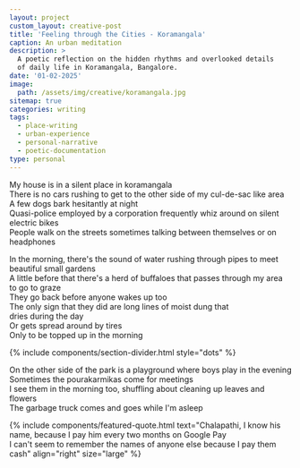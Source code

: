 ```yaml
---
layout: project
custom_layout: creative-post
title: 'Feeling through the Cities - Koramangala'
caption: An urban meditation
description: >
  A poetic reflection on the hidden rhythms and overlooked details 
  of daily life in Koramangala, Bangalore.
date: '01-02-2025'
image: 
  path: /assets/img/creative/koramangala.jpg
sitemap: true
categories: writing
tags:
  - place-writing
  - urban-experience
  - personal-narrative
  - poetic-documentation
type: personal
---
```


My house is in a silent place in koramangala  
There is no cars rushing to get to the other side of my cul-de-sac like area  
A few dogs bark hesitantly at night  
Quasi-police employed by a corporation frequently whiz around on silent electric bikes  
People walk on the streets sometimes talking between themselves or on headphones  

In the morning, there's the sound of water rushing through pipes to meet beautiful small gardens  
A little before that there's a herd of buffaloes that passes through my area to go to graze  
They go back before anyone wakes up too  
The only sign that they did are long lines of moist dung that  
dries during the day  
Or gets spread around by tires  
Only to be topped up in the morning  

{% include components/section-divider.html style="dots" %}

On the other side of the park is a playground where boys play in the evening  
Sometimes the pourakarmikas come for meetings  
I see them in the morning too, shuffling about cleaning up leaves and flowers  
The garbage truck comes and goes while I'm asleep  

{% include components/featured-quote.html 
  text="Chalapathi, I know his name, because I pay him every two months on Google Pay  
I can't seem to remember the names of anyone else because I pay them cash"
  align="right"
  size="large"
%}


